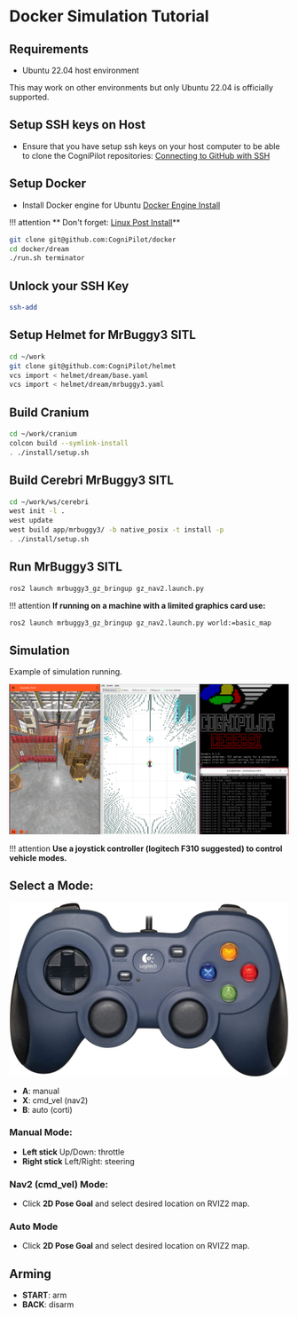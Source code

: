 # Docker Simulation Tutorial

## Requirements

* Ubuntu 22.04 host environment

This may work on other environments but only Ubuntu 22.04 is officially supported.

## Setup SSH keys on Host

* Ensure that you have setup ssh keys on your host computer to be able to clone the CogniPilot repositories: [Connecting to GitHub with SSH](https://docs.github.com/en/authentication/connecting-to-github-with-ssh)

## Setup Docker

* Install Docker engine for Ubuntu [Docker Engine Install](https://docs.docker.com/engine/install/ubuntu/)

!!! attention
    ** Don't forget: [Linux Post Install](https://docs.docker.com/engine/install/linux-postinstall/)**

```bash
git clone git@github.com:CogniPilot/docker
cd docker/dream
./run.sh terminator
```

## Unlock your SSH Key

```bash
ssh-add
```

## Setup Helmet for MrBuggy3 SITL

```bash
cd ~/work
git clone git@github.com:CogniPilot/helmet
vcs import < helmet/dream/base.yaml
vcs import < helmet/dream/mrbuggy3.yaml 
```

## Build Cranium

```bash
cd ~/work/cranium
colcon build --symlink-install
. ./install/setup.sh
```

## Build Cerebri MrBuggy3 SITL

```bash
cd ~/work/ws/cerebri
west init -l .
west update
west build app/mrbuggy3/ -b native_posix -t install -p
. ./install/setup.sh
```

## Run MrBuggy3 SITL

```bash
ros2 launch mrbuggy3_gz_bringup gz_nav2.launch.py
```

!!! attention
    **If running on a machine with a limited graphics card use:**
```bash
ros2 launch mrbuggy3_gz_bringup gz_nav2.launch.py world:=basic_map
```

## Simulation

Example of simulation running.

![MRBuggy3 Depot world simulation](data/mrbuggy3_depot.png "MRBuggy3 Depot world simulation")

!!! attention
    **Use a joystick controller (logitech F310 suggested) to control vehicle modes.**

## Select a Mode:

![F310](data/f310.jpg "F310")

* **A**: manual
* **X**: cmd_vel (nav2)
* **B**: auto (corti)

### Manual Mode:

* **Left stick** Up/Down: throttle
* **Right stick** Left/Right: steering

### Nav2 (cmd_vel) Mode:

* Click **2D Pose Goal** and select desired location on RVIZ2 map.

### Auto Mode

* Click **2D Pose Goal** and select desired location on RVIZ2 map.

## Arming

* **START**: arm
* **BACK**: disarm


